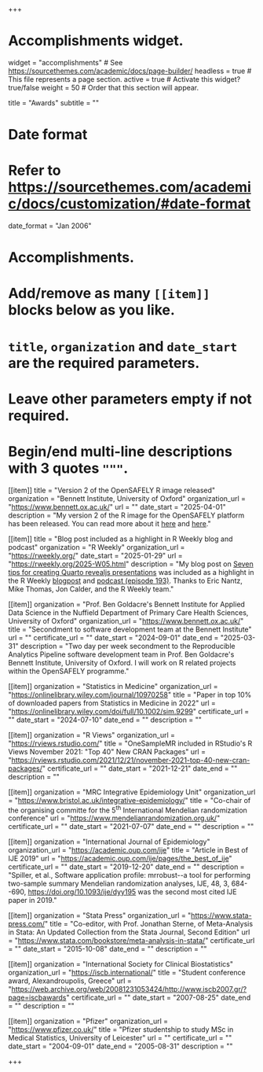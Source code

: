 +++
# Accomplishments widget.
widget = "accomplishments"  # See https://sourcethemes.com/academic/docs/page-builder/
headless = true  # This file represents a page section.
active = true  # Activate this widget? true/false
weight = 50  # Order that this section will appear.

title = "Awards"
subtitle = ""

# Date format
#   Refer to https://sourcethemes.com/academic/docs/customization/#date-format
date_format = "Jan 2006"

# Accomplishments.
#   Add/remove as many `[[item]]` blocks below as you like.
#   `title`, `organization` and `date_start` are the required parameters.
#   Leave other parameters empty if not required.
#   Begin/end multi-line descriptions with 3 quotes `"""`.

[[item]]
  title = "Version 2 of the OpenSAFELY R image released"
  organization = "Bennett Institute, University of Oxford"
  organization_url = "https://www.bennett.ox.ac.uk/"
  url = ""
  date_start = "2025-04-01"
  description = "My version 2 of the R image for the OpenSAFELY platform has been released. You can read more about it [here](https://www.opensafely.org/changelog/#2025-03-19) and [here](https://www.bennett.ox.ac.uk/blog/2025/04/opensafely-but-new-r/)."

[[item]]
  title = "Blog post included as a highlight in R Weekly blog and podcast"
  organization = "R Weekly"
  organization_url = "https://rweekly.org/"
  date_start = "2025-01-29"
  url = "https://rweekly.org/2025-W05.html"
  description = "My blog post on [Seven tips for creating Quarto revealjs presentations](https://remlapmot.github.io/post/2025/quarto-revealjs-tips/) was included as a highlight in the R Weekly [blogpost](https://rweekly.org/2025-W05.html) and [podcast (episode 193)](https://serve.podhome.fm/episodepage/r-weekly-highlights/issue-2025-w05-highlights_638737249045054386). Thanks to Eric Nantz, Mike Thomas, Jon Calder, and the R Weekly team."

[[item]]
  organization = "Prof. Ben Goldacre's Bennett Institute for Applied Data Science in the Nuffield Department of Primary Care Health Sciences, University of Oxford"
  organization_url = "https://www.bennett.ox.ac.uk/"
  title = "Secondment to software development team at the Bennett Institute"
  url = ""
  certificate_url = ""
  date_start = "2024-09-01"
  date_end = "2025-03-31"
  description = "Two day per week secondment to the Reproducible Analytics Pipeline software development team in Prof. Ben Goldacre's Bennett Institute, University of Oxford. I will work on R related projects within the OpenSAFELY programme."

[[item]]
  organization = "Statistics in Medicine"
  organization_url = "https://onlinelibrary.wiley.com/journal/10970258"
  title = "Paper in top 10% of downloaded papers from Statistics in Medicine in 2022"
  url = "https://onlinelibrary.wiley.com/doi/full/10.1002/sim.9299"
  certificate_url = ""
  date_start = "2024-07-10"
  date_end = ""
  description = ""

[[item]]
  organization = "R Views"
  organization_url = "https://rviews.rstudio.com/"
  title = "OneSampleMR included in RStudio's R Views November 2021: \"Top 40\" New CRAN Packages"
  url = "https://rviews.rstudio.com/2021/12/21/november-2021-top-40-new-cran-packages/"
  certificate_url = ""
  date_start = "2021-12-21"
  date_end = ""
  description = ""

[[item]]
  organization = "MRC Integrative Epidemiology Unit"
  organization_url = "https://www.bristol.ac.uk/integrative-epidemiology/"
  title = "Co-chair of the organising committe for the 5<sup>th</sup> International Mendelian randomization conference"
  url = "https://www.mendelianrandomization.org.uk/"
  certificate_url = ""
  date_start = "2021-07-07"
  date_end = ""
  description = ""
  
[[item]]
  organization = "International Journal of Epidemiology"
  organization_url = "https://academic.oup.com/ije"
  title = "Article in Best of IJE 2019"
  url = "https://academic.oup.com/ije/pages/the_best_of_ije"
  certificate_url = ""
  date_start = "2019-12-20"
  date_end = ""
  description = "Spiller, et al., Software application profile: mrrobust--a tool for performing two-sample summary Mendelian randomization analyses, IJE, 48, 3, 684--690, <https://doi.org/10.1093/ije/dyy195> was the second most cited IJE paper in 2019."

[[item]]
  organization = "Stata Press"
  organization_url = "https://www.stata-press.com/"
  title = "Co-editor, with Prof. Jonathan Sterne, of Meta-Analysis in Stata: An Updated Collection from the Stata Journal, Second Edition"
  url = "https://www.stata.com/bookstore/meta-analysis-in-stata/"
  certificate_url = ""
  date_start = "2015-10-08"
  date_end = ""
  description = ""
  
[[item]]
  organization = "International Society for Clinical Biostatistics"
  organization_url = "https://iscb.international/"
  title = "Student conference award, Alexandroupolis, Greece"
  url = "https://web.archive.org/web/20081231053424/http://www.iscb2007.gr/?page=iscbawards"
  certificate_url = ""
  date_start = "2007-08-25"
  date_end = ""
  description = ""

[[item]]
  organization = "Pfizer"
  organization_url = "https://www.pfizer.co.uk/"
  title = "Pfizer studentship to study MSc in Medical Statistics, University of Leicester"
  url = ""
  certificate_url = ""
  date_start = "2004-09-01"
  date_end = "2005-08-31"
  description = ""

+++
